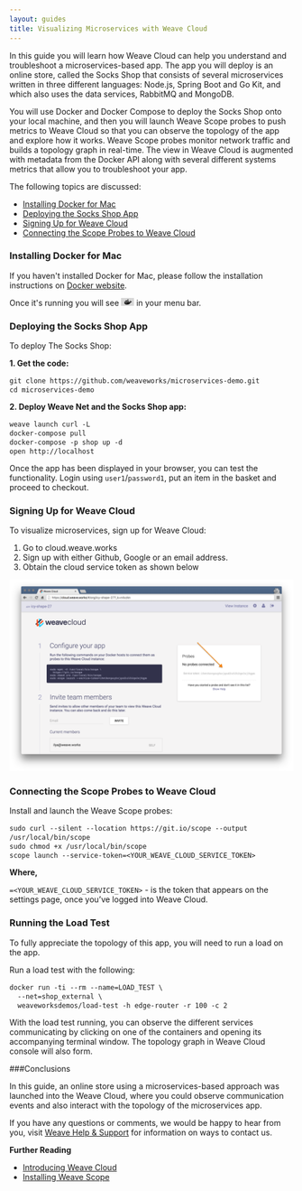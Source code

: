 ```yaml
---
layout: guides
title: Visualizing Microservices with Weave Cloud
---
```



In this guide you will learn how Weave Cloud can help you understand and troubleshoot a microservices-based app.  The app you will deploy is an online store, called the Socks Shop that consists of several microservices written in three different languages: Node.js, Spring Boot and Go Kit, and which also uses the data services, RabbitMQ and MongoDB.

You will use Docker and Docker Compose to deploy the Socks Shop onto your local machine, and then you will launch Weave Scope probes to push metrics to Weave Cloud so that you can observe the topology of the app and explore how it works. Weave Scope probes monitor network traffic and builds a topology graph in real-time. The view in Weave Cloud is augmented with metadata from the Docker API along with several different systems metrics that allow you to troubleshoot your app.

The following topics are discussed: 

* [Installing Docker for Mac](#install-docker-for-mac)
* [Deploying the Socks Shop App](#deploy-the-demo-app)
* [Signing Up for Weave Cloud](#sign-up-to-weave-cloud)
* [Connecting the Scope Probes to Weave Cloud](#connect-scope-probe-to-weave-cloud)


<h3 id="install-docker-for-mac">Installing Docker for Mac</h3>

If you haven't installed Docker for Mac, please follow the installation instructions on [Docker website][install-d4m].

Once it's running you will see <img alt="Docker Icon in the Mac OS menu bar" src="docker-for-mac-menu-bar-icon.png"
style="height: 1em;" /> in your menu bar.

[install-d4m]: https://docs.docker.com/docker-for-mac/

<h3 id="deploy-the-demo-app">Deploying the Socks Shop App</h3>

To deploy The Socks Shop: 

**1. Get the code:**

```
git clone https://github.com/weaveworks/microservices-demo.git
cd microservices-demo
```

**2. Deploy Weave Net and the Socks Shop app:**

```
weave launch curl -L 
docker-compose pull 
docker-compose -p shop up -d 
open http://localhost
```

Once the app has been displayed in your browser, you can test the functionality. Login using `user1`/`password1`, put an item in the basket and proceed to checkout.

[demo-app]: https://github.com/weaveworks/weaveDemo


<h3 id="sign-up-to-weave-cloud">Signing Up for Weave Cloud</h3>

To visualize microservices, sign up for Weave Cloud:

1.	Go to cloud.weave.works
2.	Sign up with either Github, Google or an email address.
3.	Obtain the cloud service token as shown below


![Obtain service token for Weave Cloud](weave-cloud-token-screenshot.png)

<h3 id="connect-scope-probe-to-weave-cloud">Connecting the Scope Probes to Weave Cloud</h3>

Install and launch the Weave Scope probes:

```
sudo curl --silent --location https://git.io/scope --output /usr/local/bin/scope
sudo chmod +x /usr/local/bin/scope
scope launch --service-token=<YOUR_WEAVE_CLOUD_SERVICE_TOKEN>
```

**Where,** 

`=<YOUR_WEAVE_CLOUD_SERVICE_TOKEN>` - is the token that appears on the settings page, once you’ve logged into Weave Cloud. 


<h3 id="run-the-load-test">Running the Load Test</h3>

To fully appreciate the topology of this app, you will need to run a load on the app. 

Run a load test with the following:

```
docker run -ti --rm --name=LOAD_TEST \
  --net=shop_external \
  weaveworksdemos/load-test -h edge-router -r 100 -c 2
```

With the load test running, you can observe the different services communicating by clicking on one of the containers and opening its accompanying terminal window. The topology graph in Weave Cloud console will also form.

###Conclusions

In this guide, an online store using a microservices-based approach was launched into the Weave Cloud, where you could observe communication events and also interact with the topology of the microservices app. 

If you have any questions or comments, we would be happy to hear from you, visit [Weave Help & Support](https://www.weave.works/help/) for information on ways to contact us. 

**Further Reading**

 * [Introducing Weave Cloud](https://www.weave.works/docs/scope/latest/introducing/)
 * [Installing Weave Scope](https://www.weave.works/docs/scope/latest/installing/)


